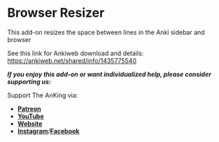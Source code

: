 # Browser Resizer
 This add-on resizes the space between lines in the Anki sidebar and browser
 
 See this link for Ankiweb download and details: https://ankiweb.net/shared/info/1435775540
 


_**If you enjoy this add-on or want individualized help, please consider supporting us:**_

Support The AnKing via:
* **[Patreon](https://www.patreon.com/ankingmed)** 
* **[YouTube](https://www.youtube.com/theanking)**
* **[Website](https://www.ankingmed.com)**
* **[Instagram](https://www.instagram.com/ankingmed)**/**[Facebook](https://www.facebook.com/ankingmed)**

